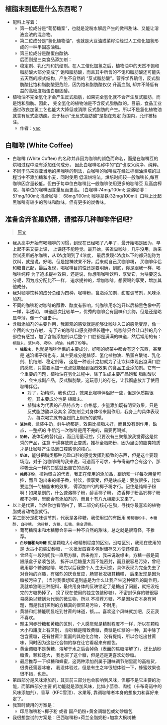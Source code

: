 ## 植脂末到底是什么东西呢？
- 配料上写着：
    + 第一位成分是“葡萄糖浆”，也就是淀粉水解后产生的微带甜味、又能让溶液变浓的混合物。
    + 第二位成分是“氢化植物油”，也就是大豆油或菜籽油经过人工催化加氢形成的一种半固态油脂。
    + 第三位成分是酪蛋白酸钠.  
  后面则是三类食品添加剂：
    + 稳定剂、乳化剂和抗结剂。在人工催化加氢之后，植物油中的天然不饱和脂肪酸大部分变成了
      饱和脂肪酸，而且其中所含的不饱和脂肪酸还可能失去天然的顺式结构，产生不自然的
      “反式脂肪酸”。营养学界确信，反式脂肪酸比饱和脂肪酸更危险，因为饱和脂肪酸仅仅
      升高血脂, 却并不降低有益的高密度脂蛋白胆固醇。
- 植物油不完全氢化才会产生反式脂肪，如果完全氢化就不会产生反式脂肪，而是饱和脂肪。因此，
  完全氢化的植物油是不含反式脂肪酸的。目前，食品工业通过改良加氢工艺也能大大降低或消除
  反式脂肪的产生。所以不是氢化植物油就含有反式脂肪酸。至于标示“无反式脂肪酸”是指在规定
  范围内，允许被标注。
    + 作者：[yao](https://www.zhihu.com/question/23944248/answer/203415858)
   
   
## 白咖啡 (White Coffee)
 - 白咖啡 (White Coffee) 的名称并非因为咖啡的颜色而命名，而是在咖啡豆的烘培过程中没有添加任何成分，
      因此白咖啡名称中的“白”也取义纯净、纯粹。
 - 不同于马来西亚当地的黑咖啡的制法，白咖啡的咖啡豆在经过棕榈油烘培的过程当中不添加糖和小麦，同时使用
   低温烘培法，烘培时间较一般咖啡长,每豆咖啡因含量较低。但由于每单位白咖啡比一般咖啡使用更多的咖啡豆
   及高度榨取，每单位的咖啡因含量反而更高。（白咖啡:74mg/100ml; 速溶咖啡：57mg/100ml; 混合咖啡：
   68mg/100ml; 咖啡拿铁:32mg/100ml）口味上比起黑咖啡有较少的苦味和酸味，但有更多的炭香味。   

## 准备舍弃雀巢奶精，请推荐几种咖啡伴侣吧?
> [原文](https://www.zhihu.com/question/21781197/answer/248265439)
- 我从高中开始有喝咖啡的习惯，到现在已经喝了八年了，最开始喝是因为，早上起不来又要上课，
  上课还不能睡觉。最开始，买雀巢咖啡，几乎没用，后来尝试麦斯威尔咖啡，从1浓度喝到了4浓度，
  最后发现4浓度以下的都只能称为饮料，就是说，好喝，但是提神效果不好，后来就自己买咖啡粉，
  买咖啡伴侣和糖自己配，最后发现，喝咖啡目的性还是要明确，到底，你是跟我一样，喝咖啡纯粹
  为了追求提神效果，还是说，你想喝咖啡饮料，享受它，为啥要这么分呢，因为成分配比不一样，
  追求提神的，增加咖啡，想要喝的享受，增加其他成分。
- 我对咖啡饮料的成分总结为四种，咖啡粉，含脂添加剂，甜度调节剂，风味添加剂。
- 不同的咖啡粉对咖啡的醇香、酸度有影响。纯咖啡用水泡开以后棕黑色像中药一样，半透明，
  味道层次比较单一，优秀的咖啡会有回味和余韵，但是还是略显单薄，像一个狙击手。
- 含脂添加剂的主要作用，我直观的感受就是能够让咖啡入口的感觉变厚，像一个团的火力齐射，
  有了它的咖啡口感变得绵长适中，纯咖啡只会让口腔的几个部位有感觉，加了含脂添加剂以后整个
  口腔都是满满的味道，然后常用的有：`植脂末`、`液体奶`、`奶粉`、`奶油`、`纯椰子粉`等。
    + **`植脂末`**，也就是咖啡伴侣的主要成分，好喝的奶茶中都会有这个东西，甚至是
      速溶椰子粉也有，其主要成分是糖浆、氢化植物油、酪蛋白酸钠、乳化剂、抗结剂、稳定剂等，
      这是一种设计之初就为了让饮料体现出溢满口腔的感觉，只需要添加一点点就能起到强烈效果
      的食品工业添加剂。它有一个重要的问题，植物油在氢化过程中，除了生成主要产品饱和
      脂肪酸以外，会生成副产品，反式脂肪酸，这玩意儿的存在，让我彻底放弃了使用咖啡伴侣。
        - 对了，奶精球，我也试过，效果比咖啡伴侣好一些，但是保质期很短，其主要成分也是
          植脂末。
        - 植脂末为代表的产品特点为：价格低，少量添加既有明显效果，只是反式脂肪酸以及其余
          添加剂会对身体带来副作用，我身上的具体表现为，每次喝完就有强烈的上厕所的欲望。
    + **`液体奶`**，盒装牛奶，鲜牛奶都是，效果比植脂末好，而且没有副作用，缺点，一整瓶的
      牛奶泡一次咖啡是用不完的，需要再喝掉。
    + **`奶粉`**，液体奶的替代品，而且用量可控，只要没有三聚氰胺我觉得这是优秀的产品，注意
      干燥存放防止变质。推荐全脂奶粉，因为里面的脂类物质才是让咖啡产生溢满口腔感觉的核心。
    + **`奶油`**，能够把脂类那种充盈口腔的感觉发挥到极致的东西，但是这个要现场泡，对于
      泡咖啡粉的我来说，可遇而不可求，卡布奇诺中会有这个，那种吸云朵一样的口感就出自它的贡献。
    + **`纯椰子粉`**，植物蛋白的代表，我正在使用的添加品，跟奶粉一样每次用量可控，而且
      泡出来的椰子香，特饮，很享受，但是缺点是：要放很多，比如要达到一勺植脂末的效果，
      得添加四勺的椰子粉才行。记住是纯椰子粉啊！如果是别的，什么速溶椰子粉，醇香椰子粉，
      浓香椰子粉高钙椰子粉都不对啊，里面会有添加剂的，而且十有八九植脂末又来了。
- 以上是代表，当然你也看明白了，第二部分的核心在脂，寻找你最喜欢的植物脂或者动物脂就行。
- 第三部分是甜味调节剂，代表是各种糖，我使用过的有医用 `葡萄糖粉末`、`木糖醇`、`白砂糖`、
  `幼砂糖`、`方糖`、`红糖`、`黄金调糖`。
    + 葡萄糖粉末和木糖醇会带来一种不自然的甜味，总之就是很奇怪，不推荐。
    + **`白砂糖`**和**`幼砂糖`** 就是颗粒大小和精制程度的区别，没啥区别，我现在使用的是
      太古小包装幼砂糖，一次批发四百多包耐储存又方便还便宜。
    + 曾经有一段时间我一直用方糖，后来抛弃，我来说说缘由。方糖一般是简陋纸盒子紧凑包装，
      拆开以后糖量大而不能密封，而且很容易污染，曾经我用那个糖泡咖啡，喝完以后我整个人
      生无可恋，具体表现为完全失去了对食物的兴趣，有强烈的厌食反应，肠胃状况极其糟糕，
      后来发现是因为糖被污染了，（当时我很想知道到底是为什么让我产生这种强烈的副作用，
      我就单独喝三种配料，最终用身体的反映锁定了是糖出了问题，就把没吃完的方糖扔掉了，
      换了现在使用的独立包装砂糖），不密封保存的糖很容易感染以糖螨为代表的微生物，所以
      不推荐方糖，不是因为它本身有问题，而是我们买到的方糖真的很容易污染，不耐用。
    + 黄糖和红糖能明显吃到甘蔗的味道，额。。。喜欢这个风味就加吧，反正我不喜欢。
    + 题主问赤砂糖和黄糖的区别，个人感觉就是精制程度不一样，所以在颗粒大小和甜度上有区别，
      赤砂糖是精致黄糖，黄糖是红糖的一种，其中除了包含蔗糖，还有甘蔗汁里面的其他化合物，
      没有提纯，所以会吃出甘蔗味，同时因为这些化合物的存在让它看起来有颜色。
    + 黄金调糖不是黄糖，溶解于水之后会掉色（表面的焦糖溶解了），还比幼砂糖贵，颗粒还大，
      我也买了这个糖，但是还是更喜欢幼砂糖。
    + 最后推荐一下枫糖和蜂蜜，这两种添加剂属于甜味调节剂里面的高档货，很贵还需要冰箱，
      我没体验过，但是有生之年很想体验一下，蜂蜜效果也很不错，也贵。
- 第四部分是风味添加剂，其实前三部分也会影响到风味，但那不是它主要的功能，而第四部分主要
  的功能就是添加风味，比如小茴香、肉桂（卡布奇诺中的风味添加剂）、香草（KFC雪顶）、水果等, 
  靠调咖啡者本身的想象力和喜好来定了。
- 我暂时使用的方案是：
    + 印尼咖啡粉+椰子粉 或者 国产奶粉+黄金调糖包或幼砂糖包
- 我很想尝试的方案是：巴西咖啡粉+荷兰全脂奶粉+加拿大枫树糖
